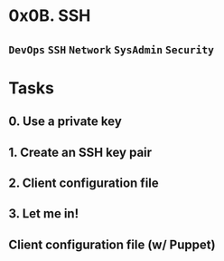 # 0x0B. SSH

## `DevOps` `SSH` `Network` `SysAdmin` `Security`

# Tasks

## 0. Use a private key

## 1. Create an SSH key pair

## 2. Client configuration file

## 3. Let me in!

## Client configuration file (w/ Puppet)
